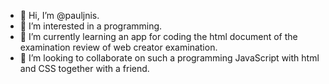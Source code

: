 - 👋 Hi, I’m @pauljnis.
- 👀 I’m interested in a programming.
- 🌱 I’m currently learning an app for coding the html document of the examination review of web creator examination.
- 💞️ I’m looking to collaborate on such a programming JavaScript with html and CSS together with a friend.

<!---
pauljnis/pauljnis is a ✨ special ✨ repository because its `README.md` (this file) appears on your GitHub profile.
You can click the Preview link to take a look at your changes.
--->

